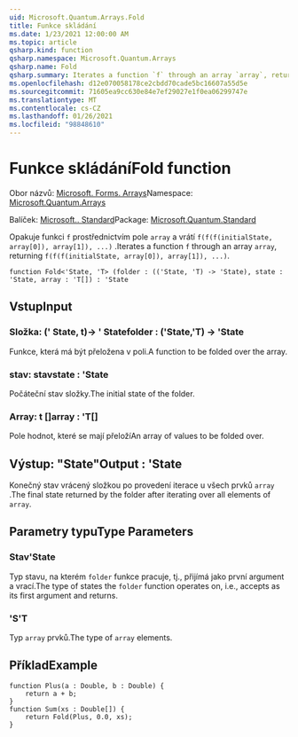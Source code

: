 ```yaml
---
uid: Microsoft.Quantum.Arrays.Fold
title: Funkce skládání
ms.date: 1/23/2021 12:00:00 AM
ms.topic: article
qsharp.kind: function
qsharp.namespace: Microsoft.Quantum.Arrays
qsharp.name: Fold
qsharp.summary: Iterates a function `f` through an array `array`, returning `f(f(f(initialState, array[0]), array[1]), ...)`.
ms.openlocfilehash: d12e070058178ce2cbdd70cade5bc16607a55d5e
ms.sourcegitcommit: 71605ea9cc630e84e7ef29027e1f0ea06299747e
ms.translationtype: MT
ms.contentlocale: cs-CZ
ms.lasthandoff: 01/26/2021
ms.locfileid: "98848610"
---
```

# <a name="fold-function"></a><span data-ttu-id="50e64-102">Funkce skládání</span><span class="sxs-lookup"><span data-stu-id="50e64-102">Fold function</span></span>

<span data-ttu-id="50e64-103">Obor názvů: [Microsoft. Forms. Arrays](xref:Microsoft.Quantum.Arrays)</span><span class="sxs-lookup"><span data-stu-id="50e64-103">Namespace: [Microsoft.Quantum.Arrays](xref:Microsoft.Quantum.Arrays)</span></span>

<span data-ttu-id="50e64-104">Balíček: [Microsoft.. Standard](https://nuget.org/packages/Microsoft.Quantum.Standard)</span><span class="sxs-lookup"><span data-stu-id="50e64-104">Package: [Microsoft.Quantum.Standard](https://nuget.org/packages/Microsoft.Quantum.Standard)</span></span>


<span data-ttu-id="50e64-105">Opakuje funkci `f` prostřednictvím pole `array` a vrátí `f(f(f(initialState, array[0]), array[1]), ...)` .</span><span class="sxs-lookup"><span data-stu-id="50e64-105">Iterates a function `f` through an array `array`, returning `f(f(f(initialState, array[0]), array[1]), ...)`.</span></span>

```qsharp
function Fold<'State, 'T> (folder : (('State, 'T) -> 'State), state : 'State, array : 'T[]) : 'State
```


## <a name="input"></a><span data-ttu-id="50e64-106">Vstup</span><span class="sxs-lookup"><span data-stu-id="50e64-106">Input</span></span>

### <a name="folder--statet---state"></a><span data-ttu-id="50e64-107">Složka: (' State, t)-> ' State</span><span class="sxs-lookup"><span data-stu-id="50e64-107">folder : ('State,'T) -> 'State</span></span>

<span data-ttu-id="50e64-108">Funkce, která má být přeložena v poli.</span><span class="sxs-lookup"><span data-stu-id="50e64-108">A function to be folded over the array.</span></span>


### <a name="state--state"></a><span data-ttu-id="50e64-109">stav: stav</span><span class="sxs-lookup"><span data-stu-id="50e64-109">state : 'State</span></span>

<span data-ttu-id="50e64-110">Počáteční stav složky.</span><span class="sxs-lookup"><span data-stu-id="50e64-110">The initial state of the folder.</span></span>


### <a name="array--t"></a><span data-ttu-id="50e64-111">Array: t []</span><span class="sxs-lookup"><span data-stu-id="50e64-111">array : 'T[]</span></span>

<span data-ttu-id="50e64-112">Pole hodnot, které se mají přeloží</span><span class="sxs-lookup"><span data-stu-id="50e64-112">An array of values to be folded over.</span></span>



## <a name="output--state"></a><span data-ttu-id="50e64-113">Výstup: "State"</span><span class="sxs-lookup"><span data-stu-id="50e64-113">Output : 'State</span></span>

<span data-ttu-id="50e64-114">Konečný stav vrácený složkou po provedení iterace u všech prvků `array` .</span><span class="sxs-lookup"><span data-stu-id="50e64-114">The final state returned by the folder after iterating over all elements of `array`.</span></span>

## <a name="type-parameters"></a><span data-ttu-id="50e64-115">Parametry typu</span><span class="sxs-lookup"><span data-stu-id="50e64-115">Type Parameters</span></span>

### <a name="state"></a><span data-ttu-id="50e64-116">Stav</span><span class="sxs-lookup"><span data-stu-id="50e64-116">'State</span></span>

<span data-ttu-id="50e64-117">Typ stavu, na kterém `folder` funkce pracuje, tj., přijímá jako první argument a vrací.</span><span class="sxs-lookup"><span data-stu-id="50e64-117">The type of states the `folder` function operates on, i.e., accepts as its first argument and returns.</span></span>
### <a name="t"></a><span data-ttu-id="50e64-118">'S</span><span class="sxs-lookup"><span data-stu-id="50e64-118">'T</span></span>

<span data-ttu-id="50e64-119">Typ `array` prvků.</span><span class="sxs-lookup"><span data-stu-id="50e64-119">The type of `array` elements.</span></span>

## <a name="example"></a><span data-ttu-id="50e64-120">Příklad</span><span class="sxs-lookup"><span data-stu-id="50e64-120">Example</span></span>

```qsharp
function Plus(a : Double, b : Double) {
    return a + b;
}
function Sum(xs : Double[]) {
    return Fold(Plus, 0.0, xs);
}
```